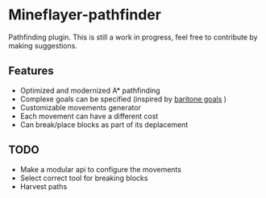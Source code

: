 # Mineflayer-pathfinder

Pathfinding plugin. This is still a work in progress, feel free to contribute by making suggestions.

## Features
 * Optimized and modernized A* pathfinding
 * Complexe goals can be specified (inspired by [baritone goals](https://github.com/cabaletta/baritone/blob/master/FEATURES.md#goals) )
 * Customizable movements generator
 * Each movement can have a different cost
 * Can break/place blocks as part of its deplacement

## TODO
* Make a modular api to configure the movements
* Select correct tool for breaking blocks
* Harvest paths